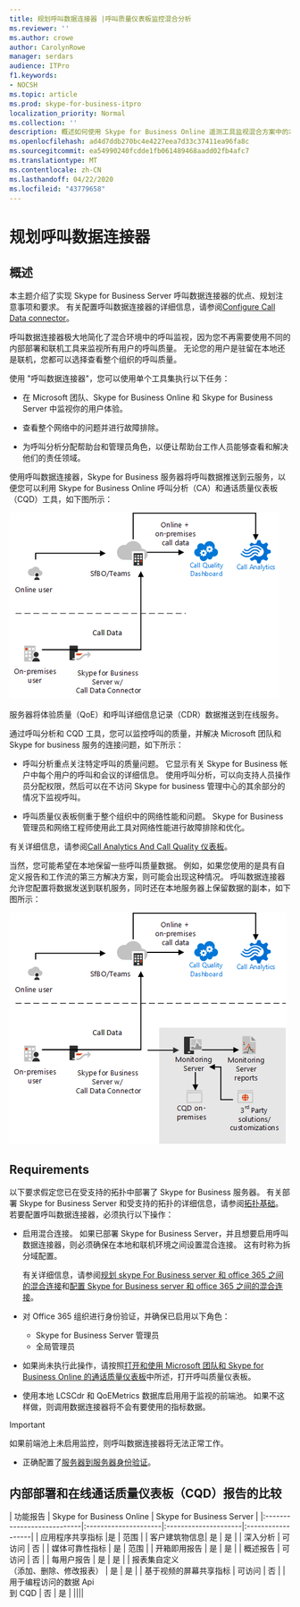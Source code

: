 ```yaml
---
title: 规划呼叫数据连接器 |呼叫质量仪表板监控混合分析
ms.reviewer: ''
ms.author: crowe
author: CarolynRowe
manager: serdars
audience: ITPro
f1.keywords:
- NOCSH
ms.topic: article
ms.prod: skype-for-business-itpro
localization_priority: Normal
ms.collection: ''
description: 概述如何使用 Skype for Business Online 遥测工具监视混合方案中的本地实现。
ms.openlocfilehash: ad4d7ddb270bc4e4227eea7d33c37411ea96fa8c
ms.sourcegitcommit: ea54990240fcdde1fb061489468aadd02fb4afc7
ms.translationtype: MT
ms.contentlocale: zh-CN
ms.lasthandoff: 04/22/2020
ms.locfileid: "43779658"
---
```

# <a name="plan-call-data-connector"></a>规划呼叫数据连接器

## <a name="overview"></a>概述

本主题介绍了实现 Skype for Business Server 呼叫数据连接器的优点、规划注意事项和要求。 有关配置呼叫数据连接器的详细信息，请参阅[Configure Call Data connector](configure-call-data-connector.md)。


呼叫数据连接器极大地简化了混合环境中的呼叫监视，因为您不再需要使用不同的内部部署和联机工具来监视所有用户的呼叫质量。 无论您的用户是驻留在本地还是联机，您都可以选择查看整个组织的呼叫质量。

使用 "呼叫数据连接器"，您可以使用单个工具集执行以下任务：

- 在 Microsoft 团队、Skype for Business Online 和 Skype for Business Server 中监视你的用户体验。

- 查看整个网络中的问题并进行故障排除。

- 为呼叫分析分配帮助台和管理员角色，以便让帮助台工作人员能够查看和解决他们的责任领域。

使用呼叫数据连接器，Skype for Business 服务器将呼叫数据推送到云服务，以便您可以利用 Skype for Business Online 呼叫分析（CA）和通话质量仪表板（CQD）工具，如下图所示：

![SfB 云语音邮件](../../sfbserver2019/media/call-data-connector-plan-1.png)

服务器将体验质量（QoE）和呼叫详细信息记录（CDR）数据推送到在线服务。

通过呼叫分析和 CQD 工具，您可以监控呼叫的质量，并解决 Microsoft 团队和 Skype for business 服务的连接问题，如下所示：

- 呼叫分析重点关注特定呼叫的质量问题。 它显示有关 Skype for Business 帐户中每个用户的呼叫和会议的详细信息。  使用呼叫分析，可以向支持人员操作员分配权限，然后可以在不访问 Skype for business 管理中心的其余部分的情况下监视呼叫。

- 呼叫质量仪表板侧重于整个组织中的网络性能和问题。 Skype for Business 管理员和网络工程师使用此工具对网络性能进行故障排除和优化。

有关详细信息，请参阅[Call Analytics And Call Quality 仪表板](https://docs.microsoft.com/SkypeForBusiness/using-call-quality-in-your-organization/difference-between-call-analytics-and-call-quality-dashboard)。

当然，您可能希望在本地保留一些呼叫质量数据。 例如，如果您使用的是具有自定义报告和工作流的第三方解决方案，则可能会出现这种情况。  呼叫数据连接器允许您配置将数据发送到联机服务，同时还在本地服务器上保留数据的副本，如下图所示：

![SfB 云语音邮件](../../sfbserver2019/media/call-data-connector-plan-2.png)

## <a name="requirements"></a>Requirements

以下要求假定您已在受支持的拓扑中部署了 Skype for Business 服务器。  有关部署 Skype for Business Server 和受支持的拓扑的详细信息，请参阅[拓扑基础](https://docs.microsoft.com/SkypeForBusiness/plan-your-deployment/topology-basics/topology-basics)。 若要配置呼叫数据连接器，必须执行以下操作：

- 启用混合连接。 如果已部署 Skype for Business Server，并且想要启用呼叫数据连接器，则必须确保在本地和联机环境之间设置混合连接。 这有时称为拆分域配置。

   有关详细信息，请参阅[规划 skype For Business server 和 office 365 之间的混合连接](plan-hybrid-connectivity.md)和[配置 Skype for Business server 和 office 365 之间的混合连接](configure-hybrid-connectivity.md)。

- 对 Office 365 组织进行身份验证，并确保已启用以下角色：

  - Skype for Business Server 管理员
  - 全局管理员

- 如果尚未执行此操作，请按照[打开和使用 Microsoft 团队和 Skype for Business Online 的通话质量仪表板](/microsoftteams/turning-on-and-using-call-quality-dashboard)中所述，打开呼叫质量仪表板。

- 使用本地 LCSCdr 和 QoEMetrics 数据库启用用于监视的前端池。 如果不这样做，则调用数据连接器将不会有要使用的指标数据。

> [!IMPORTANT]
> 如果前端池上未启用监控，则呼叫数据连接器将无法正常工作。

- 正确配置了[服务器到服务器身份验证](https://docs.microsoft.com/skypeforbusiness/manage/authentication/server-to-server-and-partner-applications)。 

## <a name="comparison-of-on-premises-and-online-call-quality-dashboard-cqd-reports"></a>内部部署和在线通话质量仪表板（CQD）报告的比较

| 功能报告 | Skype for Business Online | Skype for Business Server   |
|:---------------------------|:---------------------|:---------------------|:------------------|
| 应用程序共享指标 |是 | 范围 |
| 客户建筑物信息| 是 | 是 |
| 深入分析 | 可访问 | 否 |
| 媒体可靠性指标 | 是 | 范围 |
| 开箱即用报告 | 是 | 是 |
| 概述报告 | 可访问 | 否 |
| 每用户报告 | 是 | 是 |
| 报表集自定义 <br> （添加、删除、修改报表） | 是 | 是 |
| 基于视频的屏幕共享指标 | 可访问 | 否 |
| 用于编程访问的数据 Api <br> 到 CQD | 否 | 是 |
||||
